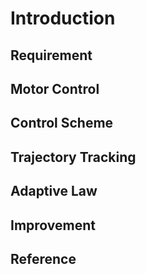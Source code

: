 # Introduction

## Requirement

## Motor Control

## Control Scheme

## Trajectory Tracking

## Adaptive Law

## Improvement

## Reference

